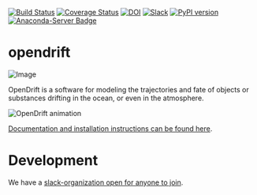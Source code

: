[![Build Status](https://circleci.com/gh/OpenDrift/opendrift.svg?style=svg)](https://app.circleci.com/pipelines/github/OpenDrift/opendrift)
[![Coverage Status](https://coveralls.io/repos/github/OpenDrift/opendrift/badge.svg?branch=master)](https://coveralls.io/github/OpenDrift/opendrift?branch=master)
[![DOI](https://zenodo.org/badge/DOI/10.5281/zenodo.582321.svg)](https://doi.org/10.5281/zenodo.582321)
[![Slack](https://img.shields.io/badge/slack-opendrift-yellow.svg)](https://join.slack.com/t/opendrift-dev/shared_invite/zt-ozansc5h-AzMOOS9jOs~3CBihRR37Lw)
[![PyPI version](https://badge.fury.io/py/opendrift.svg)](https://badge.fury.io/py/opendrift)
[![Anaconda-Server Badge](https://anaconda.org/conda-forge/opendrift/badges/version.svg)](https://anaconda.org/conda-forge/opendrift)

opendrift
=========

![Image](https://github.com/opendrift/opendrift/blob/master/docs/opendrift_logo.png)

OpenDrift is a software for modeling the trajectories and fate of objects or substances drifting in the ocean, or even in the atmosphere.

![OpenDrift animation](https://dl.dropboxusercontent.com/s/u9apyh7ci1mdowg/opendrift.gif?dl=0)

[Documentation and installation instructions can be found here](https://opendrift.github.io/install.html).

Development
===========

We have a [slack-organization open for anyone to join](https://join.slack.com/t/opendrift-dev/shared_invite/zt-ozansc5h-AzMOOS9jOs~3CBihRR37Lw).
